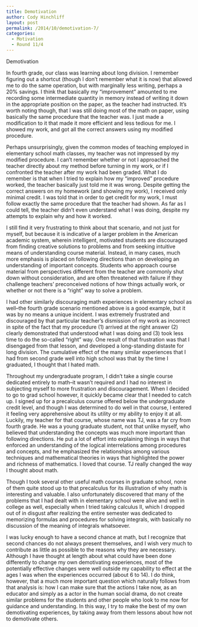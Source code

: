```yaml
---
title: Demotivation
author: Cody Hinchliff
layout: post
permalink: /2014/10/demotivation-7/
categories:
  - Motivation
  - Round 11/4
---
```

Demotivation

In fourth grade, our class was learning about long division. I remember figuring out a shortcut (though I don&#8217;t remember what it is now) that allowed me to do the same operation, but with marginally less writing, perhaps a 20% savings. I think that basically my &#8220;improvement&#8221; amounted to me recording some intermediate quantity in memory instead of writing it down in the appropriate position on the paper, as the teacher had instructed. It&#8217;s worth noting though, that I was still doing most of the math on paper, using basically the same procedure that the teacher was. I just made a modification to it that made it more efficient and less tedious for me. I showed my work, and got all the correct answers using my modified procedure.

Perhaps unsurprisingly, given the common modes of teaching employed in elementary school math classes, my teacher was not impressed by my modified procedure. I can&#8217;t remember whether or not I approached the teacher directly about my method before turning in my work, or if I confronted the teacher after my work had been graded. What I do remember is that when I tried to explain how my &#8220;improved&#8221; procedure worked, the teacher basically just told me it was wrong. Despite getting the correct answers on my homework (and showing my work), I received only minimal credit. I was told that in order to get credit for my work, I must follow exactly the same procedure that the teacher had shown. As far as I could tell, the teacher didn&#8217;t even understand what I was doing, despite my attempts to explain why and how it worked.

I still find it very frustrating to think about that scenario, and not just for myself, but because it is indicative of a larger problem in the American academic system, wherein intelligent, motivated students are discouraged from finding creative solutions to problems and from seeking intuitive means of understanding course material. Instead, in many cases, much more emphasis is placed on following directions than on developing an understanding of important concepts. Students who approach course material from perspectives different from the teacher are commonly shut down without consideration, and are often threatened with failure if they challenge teachers&#8217; preconceived notions of how things actually work, or whether or not there is a &#8220;right&#8221; way to solve a problem.

I had other similarly discouraging math experiences in elementary school as well&#8211;the fourth grade scenario mentioned above is a good example, but it was by no means a unique incident. I was extremely frustrated and discouraged by that particular teacher&#8217;s dismission of my work as incorrect in spite of the fact that my procedure (1) arrived at the right answer (2) clearly demonstrated that understood what I was doing and (3) took less time to do the so-called &#8220;right&#8221; way. One result of that frustration was that I disengaged from that lesson, and developed a long-standing distaste for long division. The cumulative effect of the many similar experiences that I had from second grade well into high school was that by the time I graduated, I thought that I hated math.

Throughout my undergraduate program, I didn&#8217;t take a single course dedicated entirely to math&#8211;it wasn&#8217;t required and I had no interest in subjecting myself to more frustration and discouragement. When I decided to go to grad school however, it quickly became clear that I needed to catch up. I signed up for a precalculus course offered below the undergraduate credit level, and though I was determined to do well in that course, I entered it feeling very apprehensive about its utility or my ability to enjoy it at all. Luckily, my teacher for that course, whose name was TJ, was a far cry from fourth grade. He was a young graduate student, not that unlike myself, who believed that understanding the concepts was much more important than following directions. He put a lot of effort into explaining things in ways that enforced an understanding of the logical interrelations among procedures and concepts, and he emphasized the relationships among various techniques and mathematical theories in ways that highlighted the power and richness of mathematics. I loved that course. TJ really changed the way I thought about math.

Though I took several other useful math courses in graduate school, none of them quite stood up to that precalculus for its illustration of why math is interesting and valuable. I also unfortunately discovered that many of the problems that I had dealt with in elementary school were alive and well in college as well, especially when I tried taking calculus II, which I dropped out of in disgust after realizing the entire semester was dedicated to memorizing formulas and procedures for solving integrals, with basically no discussion of the meaning of integrals whatsoever.

I was lucky enough to have a second chance at math, but I recognize that second chances do not always present themselves, and I wish very much to contribute as little as possible to the reasons why they are necessary. Although I have thought at length about what could have been done differently to change my own demotivating experiences, most of the potentially effective changes were well outside my capability to effect at the ages I was when the experiences occurred (about 6 to 14). I do think, however, that a much more important question which naturally follows from that analysis is: how I can make sure that the actions I take now, as an educator and simply as a actor in the human social drama, do not create similar problems for the students and other people who look to me now for guidance and understanding. In this way, I try to make the best of my own demotivating experiences, by taking away from them lessons about how not to demotivate others.